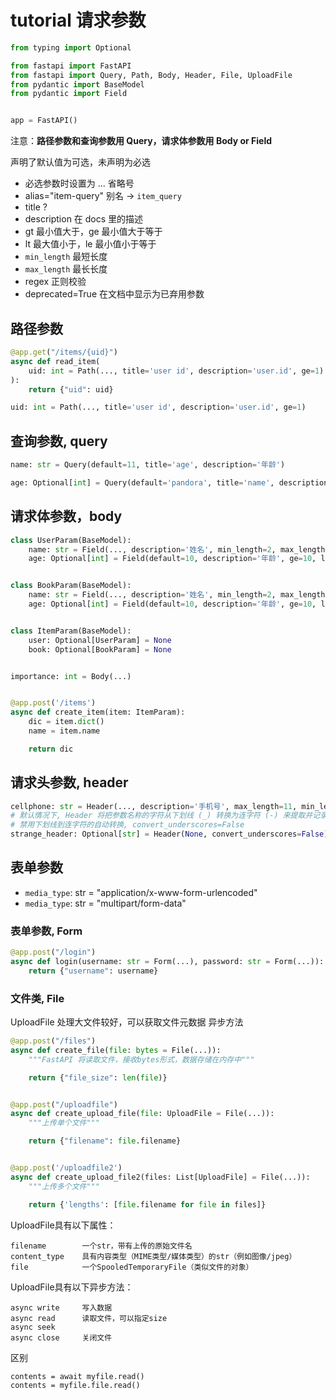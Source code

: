 # tutorial 请求参数

```python
from typing import Optional

from fastapi import FastAPI
from fastapi import Query, Path, Body, Header, File, UploadFile
from pydantic import BaseModel
from pydantic import Field


app = FastAPI()
```

注意：**路径参数和查询参数用 Query，请求体参数用 Body or Field**

声明了默认值为可选，未声明为必选

- 必选参数时设置为 ... 省略号
- alias="item-query" 别名 -> `item_query`
- title ?
- description 在 docs 里的描述
- gt 最小值大于，ge 最小值大于等于
- lt 最大值小于，le 最小值小于等于
- `min_length` 最短长度
- `max_length` 最长长度
- regex 正则校验
- deprecated=True 在文档中显示为已弃用参数

## 路径参数

```python
@app.get("/items/{uid}")
async def read_item(
    uid: int = Path(..., title='user id', description='user.id', ge=1)
):
    return {"uid": uid}

uid: int = Path(..., title='user id', description='user.id', ge=1)
```

## 查询参数, query

```python
name: str = Query(default=11, title='age', description='年龄')

age: Optional[int] = Query(default='pandora', title='name', description='姓名')
```

## 请求体参数，body

```python
class UserParam(BaseModel):
    name: str = Field(..., description='姓名', min_length=2, max_length=20)
    age: Optional[int] = Field(default=10, description='年龄', ge=10, le=150)


class BookParam(BaseModel):
    name: str = Field(..., description='姓名', min_length=2, max_length=20)
    age: Optional[int] = Field(default=10, description='年龄', ge=10, le=150)


class ItemParam(BaseModel):
    user: Optional[UserParam] = None
    book: Optional[BookParam] = None


importance: int = Body(...)


@app.post('/items')
async def create_item(item: ItemParam):
    dic = item.dict()
    name = item.name

    return dic

```

## 请求头参数, header

```python
cellphone: str = Header(..., description='手机号', max_length=11, min_length=11)
# 默认情况下, Header 将把参数名称的字符从下划线 (_) 转换为连字符 (-) 来提取并记录 headers
# 禁用下划线到连字符的自动转换, convert_underscores=False
strange_header: Optional[str] = Header(None, convert_underscores=False)
```

## 表单参数

- `media_type`: str = "application/x-www-form-urlencoded"
- `media_type`: str = "multipart/form-data"

### 表单参数, Form

```python
@app.post("/login")
async def login(username: str = Form(...), password: str = Form(...)):
    return {"username": username}
```

### 文件类, File

UploadFile 处理大文件较好，可以获取文件元数据 异步方法

```python
@app.post("/files")
async def create_file(file: bytes = File(...)):
    """FastAPI 将读取文件，接收bytes形式，数据存储在内存中"""

    return {"file_size": len(file)}


@app.post("/uploadfile")
async def create_upload_file(file: UploadFile = File(...)):
    """上传单个文件"""

    return {"filename": file.filename}


@app.post('/uploadfile2')
async def create_upload_file2(files: List[UploadFile] = File(...)):
    """上传多个文件"""

    return {'lengths': [file.filename for file in files]}
```

UploadFile具有以下属性：

```text
filename        一个str，带有上传的原始文件名
content_type    具有内容类型（MIME类型/媒体类型）的str（例如图像/jpeg）
file            一个SpooledTemporaryFile（类似文件的对象）
```

UploadFile具有以下异步方法：

```text
async write     写入数据
async read      读取文件，可以指定size
async seek
async close     关闭文件
```

区别

```text
contents = await myfile.read()
contents = myfile.file.read()
```
